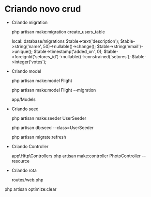 # Criando novo crud

* Criando migration

    php artisan make:migration create_users_table

    local: database/migrations
    $table->text('description');
    $table->string('name', 50)->nullable()->change();
    $table->string('email')->unique();
    $table->timestamp('added_on', 0);
    $table->foreignId('setores_id')->nullable()->constrained('setores');
    $table->integer('votes');

* Criando model

    php artisan make:model Flight

    php artisan make:model Flight --migration

    app/Models

* Criando seed

    php artisan make:seeder UserSeeder

    php artisan db:seed --class=UserSeeder

    php artisan migrate:refresh


* Criando Controller

    app\Http\Controllers
    php artisan make:controller PhotoController --resource

* Criando rota

    routes/web.php


php artisan optimize:clear